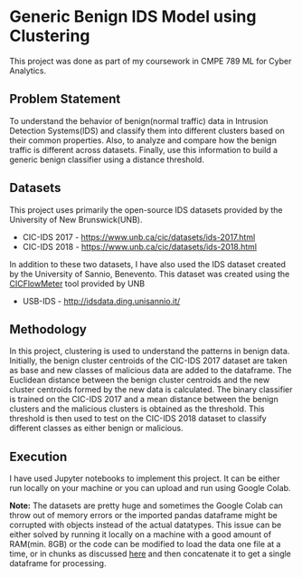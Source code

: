 
# Generic Benign IDS Model using Clustering

This project was done as part of my coursework in CMPE 789 ML for Cyber Analytics.

## Problem Statement

To understand the behavior of benign(normal traffic) data in Intrusion Detection Systems(IDS) and classify them into different clusters based on their common properties. Also, to analyze and compare how the benign traffic is different across datasets. Finally, use this information to build a generic benign classifier using a distance threshold.

## Datasets

This project uses primarily the open-source IDS datasets provided by the University of New Brunswick(UNB).
- CIC-IDS 2017 - https://www.unb.ca/cic/datasets/ids-2017.html
- CIC-IDS 2018 - https://www.unb.ca/cic/datasets/ids-2018.html

In addition to these two datasets, I have also used the IDS dataset created by the University of Sannio, Benevento. This dataset was created using the [CICFlowMeter](https://github.com/ahlashkari/CICFlowMeter) tool provided by UNB
- USB-IDS - http://idsdata.ding.unisannio.it/

## Methodology
In this project, clustering is used to understand the patterns in benign data. Initially, the benign cluster centroids of the CIC-IDS 2017 dataset are taken as base and new classes of malicious data are added to the dataframe. The Euclidean distance between the benign cluster centroids and the new cluster centroids formed by the new data is calculated. The binary classifier is trained on the CIC-IDS 2017 and a mean distance between the benign clusters and the malicious clusters is obtained as the threshold. This threshold is then used to test on the CIC-IDS 2018 dataset to classify different classes as either benign or malicious.

## Execution

I have used Jupyter notebooks to implement this project. It can be either run locally on your machine or you can upload and run using Google Colab.

**Note:** The datasets are pretty huge and sometimes the Google Colab can throw out of memory errors or the imported pandas dataframe might be corrupted with objects instead of the actual datatypes. This issue can be either solved by running it locally on a machine with a good amount of RAM(min. 8GB) or the code can be modified to load the data one file at a time, or in chunks as discussed [here](https://www.geeksforgeeks.org/how-to-load-a-massive-file-as-small-chunks-in-pandas/) and then concatenate it to get a single dataframe for processing.
